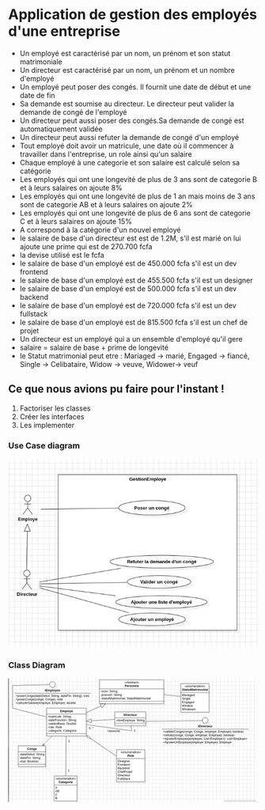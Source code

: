 # Application de gestion des employés d'une entreprise
- Un employé est caractérisé par un nom, un prénom et son statut matrimoniale
- Un directeur est caractérisé par un nom, un prénom et un nombre d'employé
- Un employé peut poser des congés. Il fournit une date de début et une date de fin
- Sa demande est soumise au directeur. Le directeur peut valider la demande de congé de l'employé
- Un directeur peut aussi poser des congés.Sa demande de congé est automatiquement validée
- Un directeur peut aussi refuter la demande de congé d'un employé
- Tout employé doit avoir un matricule, une date où il commencer à travailler dans l'entreprise, un role ainsi qu'un salaire
- Chaque employé à une categorie et son salaire est calculé selon sa catégorie
- Les employés qui ont une longevité de plus de 3 ans sont de categorie B et à leurs salaires on ajoute 8%
- Les employés qui ont une longevité de plus de 1 an mais moins de 3 ans sont de categorie AB et à leurs salaires on ajoute 2%
- Les employés qui ont une longevité de plus de 6 ans sont de categorie C et à leurs salaires on ajoute 15%
- A correspond à la catégorie d'un nouvel employé
- le salaire de base d'un directeur est est de 1.2M, s'il est marié on lui ajoute une prime qui est de 270.700 fcfa
- la devise utilisé est le fcfa
- le salaire de base d'un employé est de 450.000 fcfa s'il est un dev frontend
- le salaire de base d'un employé est de 455.500 fcfa s'il est un designer
- le salaire de base d'un employé est de 500.000 fcfa s'il est un dev backend
- le salaire de base d'un employé est de 720.000 fcfa s'il est un dev fullstack
- le salaire de base d'un employé est de 815.500 fcfa s'il est un chef de projet
- Un directeur est un employé qui a un ensemble d'employé qu'il gere
- salaire = salaire de base + prime de longevité
- le Statut matrimonial peut etre : Mariaged -> marié, Engaged -> fiancé, Single -> Celibataire, Widow -> veuve, Widower-> veuf

## Ce que nous avions pu faire pour l'instant !

1. Factoriser les classes
2. Créer les interfaces
3. Les implementer

### Use Case diagram
![use case diagram](./img/useCase.png)

### Class Diagram

![class diagram](./img/classDiagram.png)


